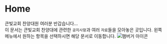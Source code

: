 # Home

큰빛교회 찬양대원 여러분 반갑습니다...  
이 문서는 큰빛교회 찬양대에 관련한 `공지사항`과 여러 `자료`들을 모아놓은 곳입니다. 왼쪽 메뉴에서 원하는 항목을 선택하시면 해당 문서로 이동합니다.
![햄버거 아이콘](/path/to/hamburger-icon.png)

